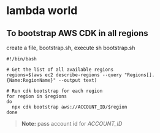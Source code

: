 # lambda world

## To bootstrap AWS CDK in all regions
create a file, bootstrap.sh, execute sh bootstrap.sh
```
#!/bin/bash

# Get the list of all available regions
regions=$(aws ec2 describe-regions --query "Regions[].{Name:RegionName}" --output text)

# Run cdk bootstrap for each region
for region in $regions
do
  npx cdk bootstrap aws://ACCOUNT_ID/$region
done
```

> **Note:** pass account id for *ACCOUNT_ID*

